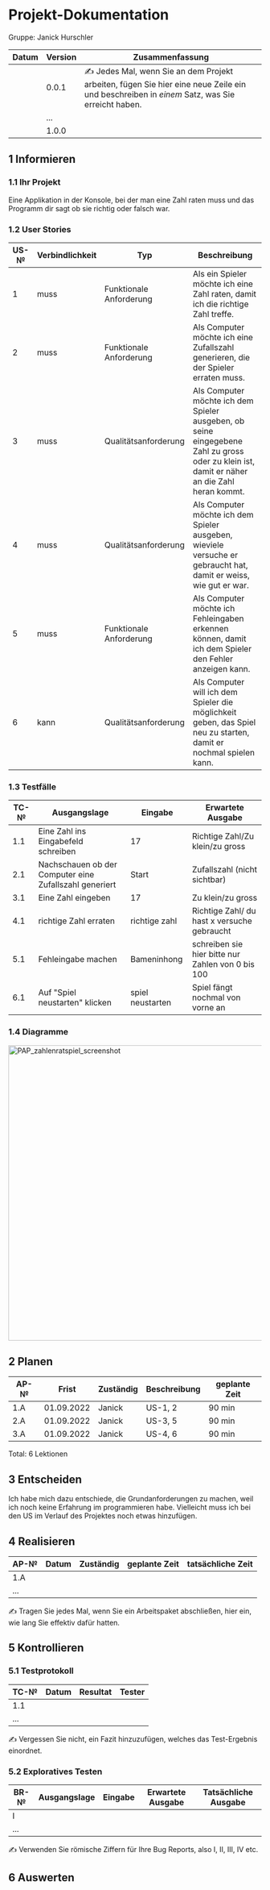 # Projekt-Dokumentation



Gruppe: Janick Hurschler

| Datum | Version | Zusammenfassung                                              |
| ----- | ------- | ------------------------------------------------------------ |
|       | 0.0.1   | ✍️ Jedes Mal, wenn Sie an dem Projekt arbeiten, fügen Sie hier eine neue Zeile ein und beschreiben in *einem* Satz, was Sie erreicht haben. |
|       | ...     |                                                              |
|       | 1.0.0   |                                                              |

## 1 Informieren

### 1.1 Ihr Projekt

Eine Applikation in der Konsole, bei der man eine Zahl raten muss und das Programm dir sagt ob sie richtig oder falsch war.

### 1.2 User Stories

| US-№ | Verbindlichkeit | Typ  | Beschreibung                       |
| ---- | --------------- | ---- | ---------------------------------- |
| 1    |       muss          |   Funktionale Anforderung   | Als ein Spieler möchte ich eine Zahl raten, damit ich die richtige Zahl treffe. |
| 2  |        muss         |   Funktionale Anforderung   | Als Computer möchte ich eine Zufallszahl generieren, die der Spieler erraten muss.                                    |
| 3    |       muss          |   Qualitätsanforderung   | Als Computer möchte ich dem Spieler ausgeben, ob seine eingegebene Zahl zu gross oder zu klein ist, damit er näher an die Zahl heran kommt. |
| 4    |       muss          |   Qualitätsanforderung   | Als Computer möchte ich dem Spieler ausgeben, wieviele versuche er gebraucht hat, damit er weiss, wie gut er war. |
| 5   |       muss          |   Funktionale Anforderung   | Als Computer möchte ich Fehleingaben erkennen können, damit ich dem Spieler den Fehler anzeigen kann. |
| 6   |       kann         |   Qualitätsanforderung    | Als Computer will ich dem Spieler die möglichkeit geben, das Spiel neu zu starten, damit er nochmal spielen kann. |



### 1.3 Testfälle

| TC-№ | Ausgangslage | Eingabe | Erwartete Ausgabe |
| ---- | ------------ | ------- | ----------------- |
| 1.1  |   Eine Zahl ins Eingabefeld schreiben           |    17     |        Richtige Zahl/Zu klein/zu gross           |
| 2.1  |   Nachschauen ob der Computer eine Zufallszahl generiert         |     Start    |        Zufallszahl (nicht sichtbar)           |
| 3.1  |   Eine Zahl eingeben           |    17     |        Zu klein/zu gross           |
| 4.1  |   richtige Zahl erraten        |   richtige zahl    |        Richtige Zahl/ du hast x versuche gebraucht           |
| 5.1  |   Fehleingabe machen       |    Bameninhong     |        schreiben sie hier bitte nur Zahlen von 0 bis 100           |
| 6.1  |  Auf "Spiel neustarten" klicken          |    spiel neustarten    |        Spiel fängt nochmal von vorne an          |


### 1.4 Diagramme

<img width="586" alt="PAP_zahlenratspiel_screenshot" src="https://user-images.githubusercontent.com/111045598/186599281-890138bf-2e16-4be0-bebd-111f3c42f37d.png">


## 2 Planen

| AP-№ | Frist | Zuständig | Beschreibung | geplante Zeit |
| ---- | ----- | --------- | ------------ | ------------- |
| 1.A  |   01.09.2022    |     Janick      |      US-1, 2        |       90 min        |
| 2.A  |    01.09.2022   |      Janick     |      US-3, 5        |        90 min       |
| 3.A  |    01.09.2022   |      Janick     |      US-4, 6        |        90 min       |

Total:  6 Lektionen


## 3 Entscheiden

Ich habe mich dazu entschiede, die Grundanforderungen zu machen, weil ich noch keine Erfahrung im programmieren habe. Vielleicht muss ich bei den US im Verlauf des Projektes noch etwas hinzufügen.

## 4 Realisieren

| AP-№ | Datum | Zuständig | geplante Zeit | tatsächliche Zeit |
| ---- | ----- | --------- | ------------- | ----------------- |
| 1.A  |       |           |               |                   |
| ...  |       |           |               |                   |

✍️ Tragen Sie jedes Mal, wenn Sie ein Arbeitspaket abschließen, hier ein, wie lang Sie effektiv dafür hatten.

## 5 Kontrollieren

### 5.1 Testprotokoll

| TC-№ | Datum | Resultat | Tester |
| ---- | ----- | -------- | ------ |
| 1.1  |       |          |        |
| ...  |       |          |        |

✍️ Vergessen Sie nicht, ein Fazit hinzuzufügen, welches das Test-Ergebnis einordnet.

### 5.2 Exploratives Testen

| BR-№ | Ausgangslage | Eingabe | Erwartete Ausgabe | Tatsächliche Ausgabe |
| ---- | ------------ | ------- | ----------------- | -------------------- |
| I    |              |         |                   |                      |
| ...  |              |         |                   |                      |

✍️ Verwenden Sie römische Ziffern für Ihre Bug Reports, also I, II, III, IV etc.

## 6 Auswerten
